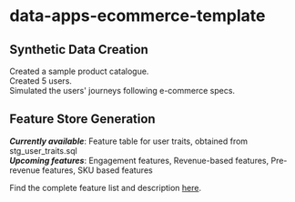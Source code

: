 # data-apps-ecommerce-template
## Synthetic Data Creation
Created a sample product catalogue.  
Created 5 users.  
Simulated the users' journeys following e-commerce specs.  

## Feature Store Generation
_**Currently available**_: Feature table for user traits, obtained from stg_user_traits.sql<br>
_**Upcoming features**_: Engagement features, Revenue-based features, Pre-revenue features, SKU based features

Find the complete feature list and description [here](https://www.notion.so/rudderstacks/e-commerce-feature-store-template-0a12e97a3c554b3c8b131850358a7d3e).
